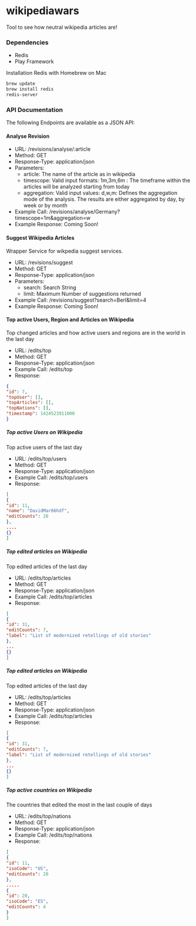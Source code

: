 wikipediawars
=============

Tool to see how neutral wikipedia articles are!


### Dependencies

- Redis 
- Play Framework

Installation Redis with Homebrew on Mac
```bash
brew update
brew install redis
redis-server
```


### API Documentation

The following Endpoints are available as a JSON API:

#### Analyse Revision 

+ URL: /revisions/analyse/:article
+ Method: GET
+ Response-Type: application/json
+ Parameters:
  - article: The name of the article as in wikipedia
  - timescope: Valid input formats: 1m,3m,6m : The timeframe within the articles will be analyzed starting from today
  - aggregation: Valid input values: d,w,m: Defines the aggregation mode of the analysis. The results are either aggregated by day, by week or by month
+ Example Call: /revisions/analyse/Germany?timescope=1m&aggregation=w
+ Example Response: Coming Soon!


#### Suggest Wikipedia Articles
Wrapper Service for wikpedia suggest services. 

+ URL: /revisions/suggest 
+ Method: GET
+ Response-Type: application/json
+ Parameters:
  - search: Search String
  - limit: Maximum Number of suggestions returned
+ Example Call: /revisions/suggest?search=Berl&limit=4
+ Example Response: Coming Soon!

#### Top active Users, Region and Articles on Wikipedia
Top changed articles and how active users and regions are in the world in the last day
+ URL: /edits/top
+ Method: GET
+ Response-Type: application/json
+ Example Call: /edits/top
+ Response:
```json 
{
"id": 7,
"topUser": [],
"topArticles": [],
"topNations": [],
"timestamp": 1424523911000
}
```

##### Top active Users on Wikipedia
Top active users of the last day
+ URL: /edits/top/users
+ Method: GET
+ Response-Type: application/json
+ Example Call: /edits/top/users
+ Response: 
```json 
[
{
"id": 11,
"name": "DavidMar86hdf",
"editCounts": 20
},
....
{}
]
```

##### Top edited articles on Wikipedia
Top edited articles of the last day
+ URL: /edits/top/articles
+ Method: GET
+ Response-Type: application/json
+ Example Call: /edits/top/articles
+ Response:
```json
[
{
"id": 31,
"editCounts": 7,
"label": "List of modernized retellings of old stories"
},
...
{}
]
```

##### Top edited articles on Wikipedia
Top edited articles of the last day
+ URL: /edits/top/articles
+ Method: GET
+ Response-Type: application/json
+ Example Call: /edits/top/articles
+ Response:
```json
[
{
"id": 31,
"editCounts": 7,
"label": "List of modernized retellings of old stories"
},
...
{}
]
```

##### Top active countries on Wikipedia
The countries that edited the most in the last couple of days
+ URL: /edits/top/nations
+ Method: GET
+ Response-Type: application/json
+ Example Call: /edits/top/nations
+ Response:
```json
[
{
"id": 11,
"isoCode": "US",
"editCounts": 20
},
.....
{
"id": 20,
"isoCode": "ES",
"editCounts": 4
}
]
```
